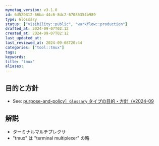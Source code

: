 ```yaml
---
mymetag_version: v3.1.0
id: 6d529312-66ba-44c6-8dc2-67086354b989
type: Glossary
status: ["visibility::public", "workflow::production"]
drafted_at: 2024-09-07T02:12
created_at: 2024-09-07T02:12
last_updated_at:
last_reviewed_at: 2024-09-08T20:44
categories: ["tool::tmux"]
tags:
keywords:
title: "tmux"
aliases:
---
```


## 目的と方針

- See: [purpose-and-policy］`Glossary` タイプの目的・方針（v2024-09](a8aa83e7-adcd-4576-ae7d-210e097a3db0.md)

## 解説

- ターミナルマルチプレクサ
- "tmux" は "terminal multiplexer" の略
